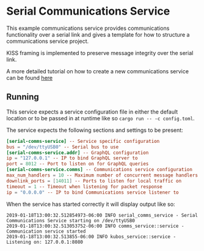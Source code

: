 # Serial Communications Service

This example communications service provides communications functionality over a
serial link and gives a template for how to structure a communications service project.

KISS framing is implemented to preserve message integrity over the serial link.

A more detailed tutorial on how to create a new communications service can be found
[here](https://docs.kubos.com/latest/tutorials/comms-service.html)

## Running

This service expects a service configuration file in either the default location
or to be passed in at runtime like so `cargo run -- -c config.toml`.

The service expects the following sections and settings to be present:

```toml
[serial-comms-service] -- Service specific configuration
bus = "/dev/ttyUSB0" -- Serial bus to use
[serial-comms-service.addr] -- GraphQL configuration
ip = "127.0.0.1" -- IP to bind GraphQL server to
port = 8012 -- Port to listen on for GraphQL queries
[serial-comms-service.comms] -- Communications service configuration
max_num_handlers = 10 -- Maximum number of concurrent message handlers
downlink_ports = [14011] -- Ports to listen for local traffic on
timeout = 1 -- Timeout when listening for packet response
ip = "0.0.0.0" -- IP to bind Communications service listener to
```

When the service has started correctly it will display output like so:

```
2019-01-18T13:00:32.512854973-06:00 INFO serial_comms_service - Serial Communications Service starting on /dev/ttyUSB0
2019-01-18T13:00:32.513053752-06:00 INFO comms_service::service - Communication service started
2019-01-18T13:00:32.513855-06:00 INFO kubos_service::service - Listening on: 127.0.0.1:8080
```
